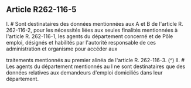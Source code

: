 ## Article R262-116-5

I. # Sont destinataires des données mentionnées aux A et B de l'article R. 262-116-2, pour les nécessités
liées aux seules finalités mentionnées à l'article R. 262-116-1, les agents du département concerné et de Pôle
emploi, désignés et habilités par l'autorité responsable de ces administration et organisme pour accéder aux

traitements mentionnés au premier alinéa de l'article R. 262-116-3. (^)
II. # Les agents du département mentionnés au I ne sont destinataires que des données relatives aux
demandeurs d'emploi domiciliés dans leur département.

